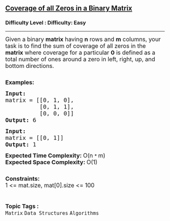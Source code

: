 <h2><a href="https://www.geeksforgeeks.org/problems/coverage-of-all-zeros-in-a-binary-matrix4024/1">Coverage of all Zeros in a Binary Matrix</a></h2><h3>Difficulty Level : Difficulty: Easy</h3><hr><div class="problems_problem_content__Xm_eO"><p><span style="font-size: 18px;">Given a binary <strong>matrix</strong> having <strong>n</strong> rows and <strong>m</strong> columns, your task is to find the sum of coverage of all zeros in the <strong>matrix</strong> where coverage for a particular <strong>0</strong> is defined as a total number of ones around a zero in left, right, up, and bottom directions.</span><br>&nbsp;</p>
<p><span style="font-size: 18px;"><strong>Examples:</strong></span></p>
<pre><span style="font-size: 18px;"><strong>Input: <br></strong></span><span style="font-size: 18px;">matrix = [[0, 1, 0],
          [0, 1, 1], <br>          [0, 0, 0]]
<strong>Output: </strong>6</span>
</pre>
<pre><span style="font-size: 18px;"><strong>Input: <br></strong>matrix = [[0, 1]]
<strong>Output: </strong>1</span>
</pre>
<p><span style="font-size: 18px;"><strong>Expected Time Complexity: </strong>O(n&nbsp;</span><span style="font-size: 15px;">*&nbsp;<span style="font-size: 18px;">m)<br><strong>Expected Space Complexity:&nbsp;</strong>O(1)</span></span><br>&nbsp;</p>
<p><span style="font-size: 15px;"><span style="font-size: 18px;"><strong>Constraints:</strong><br>1 &lt;= mat.size, mat[0].size &lt;= 100</span></span></p></div><br><p><span style=font-size:18px><strong>Topic Tags : </strong><br><code>Matrix</code>&nbsp;<code>Data Structures</code>&nbsp;<code>Algorithms</code>&nbsp;